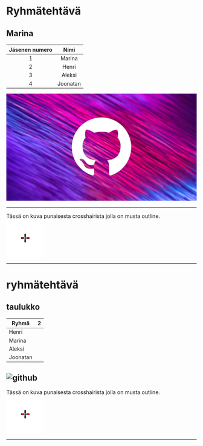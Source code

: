 
# Ryhmätehtävä

## Marina
| Jäsenen numero | Nimi       | 
| :---:          | :---:      |
| 1              | Marina     |        
| 2              | Henri      |    
| 3              | Aleksi     | 	
| 4              | Joonatan   | 	

![picture](Marina-pic.jpg)

---

Tässä on kuva punaisesta crosshairista jolla on musta outline.
![crosshair](https://github.com/HenriKaukoranta/Ryhm-teht-v-/blob/aleksi-8125/crosshair.png?raw=true)

---

# **ryhmätehtävä**
## taulukko

| Ryhmä | 2 |
|---------|---------|
| Henri |
| Marina |
| Aleksi |
| Joonatan |
![github](https://github.com/user-attachments/assets/cd883d85-b945-44d1-a919-693da1551ad3)
---

Tässä on kuva punaisesta crosshairista jolla on musta outline.
![crosshair](https://github.com/HenriKaukoranta/Ryhm-teht-v-/blob/aleksi-8125/crosshair.png?raw=true)

---